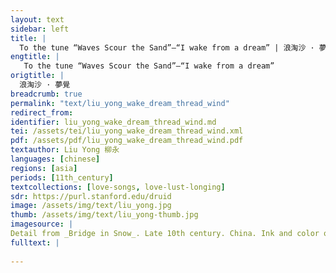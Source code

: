 ```yaml
---
layout: text
sidebar: left
title: |
  To the tune “Waves Scour the Sand”—“I wake from a dream” | 浪淘沙 · 夢覺
engtitle: |
   To the tune “Waves Scour the Sand”—“I wake from a dream”
origtitle: |
  浪淘沙 · 夢覺
breadcrumb: true
permalink: "text/liu_yong_wake_dream_thread_wind"
redirect_from: 
identifier: liu_yong_wake_dream_thread_wind.md
tei: /assets/tei/liu_yong_wake_dream_thread_wind.xml
pdf: /assets/pdf/liu_yong_wake_dream_thread_wind.pdf
textauthor: Liu Yong 柳永
languages: [chinese]
regions: [asia]
periods: [11th_century]
textcollections: [love-songs, love-lust-longing]
sdr: https://purl.stanford.edu/druid 
image: /assets/img/text/liu_yong.jpg
thumb: /assets/img/text/liu_yong-thumb.jpg
imagesource: |
Detail from _Bridge in Snow_. Late 10th century. China. Ink and color on silk. 9 3/4 x 10 1/4 in. (24.8 x 26.0 cm). The Metropolitan Museum of Art, New York. Object Number 13.100.116. https://www.metmuseum.org/art/collection/search/51399. [Public Domain]
fulltext: |
  
--- 
```

